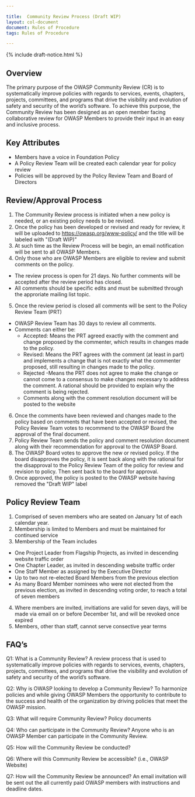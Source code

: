 ```yaml
---

title:  Community Review Process (Draft WIP)
layout: col-document
document: Rules of Procedure
tags: Rules of Procedure

---
```


{% include draft-notice.html %}

## Overview
The primary purpose of the OWASP Community Review (CR) is to systematically improve policies with regards to services, events, chapters, projects, committees, and programs that drive the visibility and evolution of safety and security of the world’s software. To achieve this purpose, the Community Review has been designed as an open member facing collaborative review for OWASP Members to provide their input in an easy and inclusive process.

## Key Attributes
- Members have a voice in Foundation Policy
- A Policy Review Team will be created each calendar year for policy review
- Policies will be approved by the Policy Review Team and Board of Directors
 
## Review/Approval Process
1. The Community Review process is initiated when a new policy is needed, or an existing policy needs to be revised.
2. Once the policy has been developed or revised and ready for review, it will be uploaded to https://owasp.org/www-policy/ and the title will be labeled with "(Draft WIP)"
3. At such time as the Review Process will be begin, an email notification will be sent to all OWASP Members. 
4. Only those who are OWASP Members are eligible to review and submit comments on the policy.
  - The review process is open for 21 days. No further comments will be accepted after the review period has closed.
  - All comments should be specific edits and must be submitted through the approriate mailing list topic.
5. Once the review period is closed all comments will be sent to the Policy Review Team (PRT)
  - OWASP Review Team has 30 days to review all comments.
  - Comments can either be:
    - Accepted: Means the PRT agreed exactly with the comment and change proposed by the commenter, which results in changes made to the policy. 
    - Revised:  Means the PRT agrees with the comment (at least in part) and implements a change that is not exactly what the commenter proposed, still resulting in changes made to the policy.
    - Rejected -Means the PRT does not agree to make the change or cannot come to a consensus to make changes necessary to address the comment. A rational should be provided to explain why the comment is being rejected.
    - Comments along with the comment resolution document will be posted to the website
6. Once the comments have been reviewed and changes made to the policy based on comments that have been accepted or revised, the Policy Review Team votes to recommend to the OWASP Board the approval of the final document.
7. Policy Review Team sends the policy and comment resolution document along with their recommendation for approval to the OWASP Board.
8. The OWASP Board votes to approve the new or revised policy. If the board disapproves the policy, it is sent back along with the rational for the disapproval to the Policy Review Team of the policy for review and revision to policy. Then sent back to the board for approval. 
9. Once approved, the policy is posted to the OWASP website having removed the "Draft WIP" label

## Policy Review Team
1. Comprised of seven members who are seated on January 1st of each calendar year.
2. Membership is limited to Members and must be maintained for continued service
3. Membership of the Team includes
  - One Project Leader from Flagship Projects, as invited in descending website traffic order
  - One Chapter Leader, as invited in descending website traffic order
  - One Staff Member as assigned by the Executive Director
  - Up to two not re-elected Board Members from the previous election
  - As many Board Member nominees who were not elected from the previous election, as invited in descending voting order, to reach a total of seven members
4. Where members are invited, invitiations are valid for seven days, will be made via email on or before December 1st, and will be revoked once expired
5. Members, other than staff, cannot serve consective year terms


## FAQ’s
Q1: What is a Community Review?
A review process that is used to systematically improve policies with regards to services, events, chapters, projects, committees, and programs that drive the visibility and evolution of safety and security of the world’s software.

Q2: Why is OWASP looking to develop a Community Review? 
To harmonize policies and while giving OWASP Members the opportunity to contribute to the success and health of the organization by driving policies that meet the OWASP mission.

Q3: What will require Community Review?
Policy documents

Q4: Who can participate in the Community Review?
Anyone who is an OWASP Member can participate in the Community Review.

Q5: How will the Community Review be conducted? 

Q6: Where will this Community Review be accessible? (i.e., OWASP Website)

Q7: How will the Community Review be announced?
An email invitation will be sent out the all currently paid OWASP members with instructions and deadline dates.

